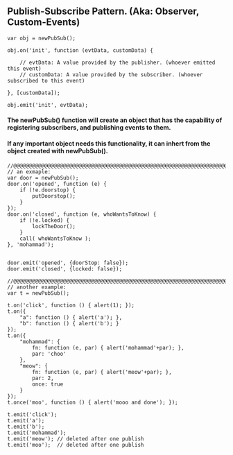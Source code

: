 ## Publish-Subscribe Pattern. (Aka: Observer, Custom-Events)

    var obj = newPubSub();
    
    obj.on('init', function (evtData, customData) {
    
    	// evtData: A value provided by the publisher. (whoever emitted this event)
    	// customData: A value provided by the subscriber. (whoever subscribed to this event)
    
    }, [customData]);
    
    obj.emit('init', evtData);

#### The newPubSub() function will create an object that has the capability of registering subscribers, and publishing events to them.

#### If any important object needs this functionality, it can inhert from the object created with newPubSub().
	//@@@@@@@@@@@@@@@@@@@@@@@@@@@@@@@@@@@@@@@@@@@@@@@@@@@@@@@@@@@@@@@@@@@@@@@@@@@@@@
    // an exmaple:
    var door = newPubSub();
    door.on('opened', function (e) {
    	if (!e.doorstop) {
    		putDoorstop();
    	}
    });
    door.on('closed', function (e, whoWantsToKnow) {
    	if (!e.locked) {
    		lockTheDoor();
    	}
        call( whoWantsToKnow );
    }, 'mohammad');
    
    
    door.emit('opened', {doorStop: false});
    door.emit('closed', {locked: false});

	//@@@@@@@@@@@@@@@@@@@@@@@@@@@@@@@@@@@@@@@@@@@@@@@@@@@@@@@@@@@@@@@@@@@@@@@@@@@@@@
    // another example:
    var t = newPubSub();
    
    t.on('click', function () { alert(1); });
    t.on({
    	"a": function () { alert('a'); },
    	"b": function () { alert('b'); }
    });
    t.on({
    	"mohammad": {
    		fn: function (e, par) { alert('mohammad'+par); },
    		par: 'choo'
    	},
    	"meow": {
    		fn: function (e, par) { alert('meow'+par); },
    		par: 2,
    		once: true
    	}
    });
    t.once('moo', function () { alert('mooo and done'); });
    
    t.emit('click');
    t.emit('a');
    t.emit('b');
    t.emit('mohammad');
    t.emit('meow'); // deleted after one publish
    t.emit('moo');  // deleted after one publish
